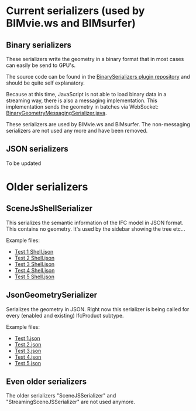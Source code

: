# Current serializers (used by BIMvie.ws and BIMsurfer)

## Binary serializers

These serializers write the geometry in a binary format that in most cases can easily be send to GPU's.

The source code can be found in the [BinarySerializers plugin repository](https://github.com/opensourceBIM/BinarySerializers) and should be quite self explanatory.

Because at this time, JavaScript is not able to load binary data in a streaming way, there is also a messaging implementation. This implementation sends the geometry in batches via WebSocket: [BinaryGeometryMessagingSerializer.java](https://github.com/opensourceBIM/BinarySerializers/blob/master/BinarySerializers/src/org/bimserver/serializers/binarygeometry/BinaryGeometryMessagingSerializer.java). 

These serializers are used by BIMvie.ws and BIMsurfer. The non-messaging serializers are not used any more and have been removed.

## JSON serializers

To be updated


# Older serializers

## SceneJsShellSerializer

This serializes the semantic information of the IFC model in JSON format. This contains no geometry. It's used by the sidebar showing the tree etc...

Example files:
* [Test 1 Shell.json](https://raw.githubusercontent.com/opensourceBIM/BIMserver/master/Documentation/files/Test%201%20Shell.json)
* [Test 2 Shell.json](https://raw.githubusercontent.com/opensourceBIM/BIMserver/master/Documentation/files/Test%202%20Shell.json)
* [Test 3 Shell.json](https://raw.githubusercontent.com/opensourceBIM/BIMserver/master/Documentation/files/Test%203%20Shell.json)
* [Test 4 Shell.json](https://raw.githubusercontent.com/opensourceBIM/BIMserver/master/Documentation/files/Test%204%20Shell.json)
* [Test 5 Shell.json](https://raw.githubusercontent.com/opensourceBIM/BIMserver/master/Documentation/files/Test%205%20Shell.json)

## JsonGeometrySerializer

Serializes the geometry in JSON. Right now this serializer is being called for every (enabled and existing) IfcProduct subtype.

Example files:
* [Test 1.json](https://raw.githubusercontent.com/opensourceBIM/BIMserver/master/Documentation/files/Test%201.json)
* [Test 2.json](https://raw.githubusercontent.com/opensourceBIM/BIMserver/master/Documentation/files/Test%202.json)
* [Test 3.json](https://raw.githubusercontent.com/opensourceBIM/BIMserver/master/Documentation/files/Test%203.json)
* [Test 4.json](https://raw.githubusercontent.com/opensourceBIM/BIMserver/master/Documentation/files/Test%204.json)
* [Test 5.json](https://raw.githubusercontent.com/opensourceBIM/BIMserver/master/Documentation/files/Test%205.json)

## Even older serializers

The older serializers "SceneJSSerializer" and "StreamingSceneJSSerializer" are not used anymore.
